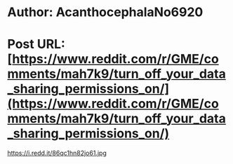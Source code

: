 # Author: AcanthocephalaNo6920
# Post URL: [https://www.reddit.com/r/GME/comments/mah7k9/turn_off_your_data_sharing_permissions_on/](https://www.reddit.com/r/GME/comments/mah7k9/turn_off_your_data_sharing_permissions_on/)


https://i.redd.it/86qc1hn82jo61.jpg